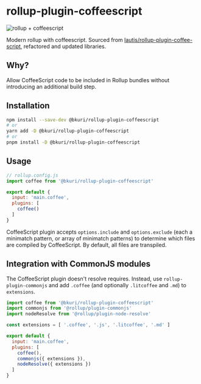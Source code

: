 # rollup-plugin-coffeescript

![rollup + coffeescript](https://repository-images.githubusercontent.com/513663406/c38d39b9-8103-45f9-a24e-e389cd5ec6c9)

Modern rollup with coffeescript. Sourced from [lautis/rollup-plugin-coffee-script](https://github.com/lautis/rollup-plugin-coffee-script), refactored and updated libraries.

## Why?

Allow CoffeeScript code to be included in Rollup bundles without introducing an additional build step.

## Installation

```bash
npm install --save-dev @bkuri/rollup-plugin-coffeescript
# or
yarn add -D @bkuri/rollup-plugin-coffeescript
# or
pnpm install -D @bkuri/rollup-plugin-coffeescript
```

## Usage

```js
// rollup.config.js
import coffee from '@bkuri/rollup-plugin-coffeescript'

export default {
  input: 'main.coffee',
  plugins: [
    coffee()
  ]
}
```

CoffeeScript plugin accepts `options.include` and `options.exclude` (each a minimatch pattern, or array of minimatch  patterns) to determine which files are compiled by CoffeeScript. By default, all files are transpiled.

## Integration with CommonJS modules

The CoffeeScript plugin doesn't resolve requires. Instead,
use `rollup-plugin-commonjs` and add `.coffee` (and optionally `.litcoffee` and `.md`) to `extensions`.

```js
import coffee from '@bkuri/rollup-plugin-coffeescript'
import commonjs from '@rollup/plugin-commonjs'
import nodeResolve from '@rollup/plugin-node-resolve'

const extensions = [ '.coffee', '.js', '.litcoffee', '.md' ]

export default {
  input: 'main.coffee',
  plugins: [
    coffee(),
    commonjs({ extensions }),
    nodeResolve({ extensions })
  ]
}
```
